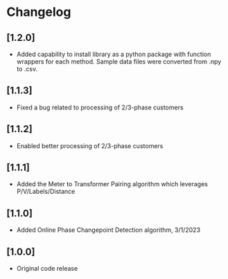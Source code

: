 # Changelog

## [1.2.0] 
-  Added capability to install library as a python package with function wrappers for each method.  Sample data files were converted from .npy to .csv.

## [1.1.3]
- Fixed a bug related to processing of 2/3-phase customers

## [1.1.2] 
- Enabled better processing of 2/3-phase customers

## [1.1.1] 
- Added the Meter to Transformer Pairing algorithm which leverages P/V/Labels/Distance

## [1.1.0]
- Added Online Phase Changepoint Detection algorithm, 3/1/2023

## [1.0.0]
- Original code release
